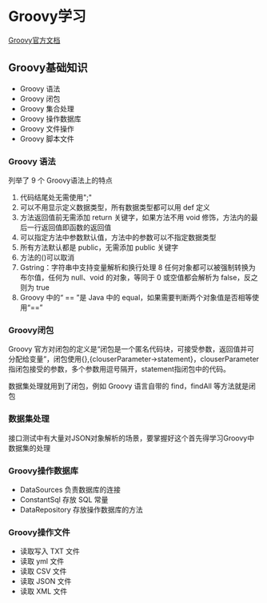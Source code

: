# Groovy学习
[Groovy官方文档](http://groovy-lang.org)

## Groovy基础知识
- Groovy 语法
- Groovy 闭包
- Groovy 集合处理
- Groovy 操作数据库
- Groovy 文件操作
- Groovy 脚本文件

### Groovy 语法
列举了 9 个 Groovy语法上的特点

1. 代码结尾处无需使用";"
2. 可以不用显示定义数据类型，所有数据类型都可以用 def 定义
3. 方法返回值前无需添加 return 关键字，如果方法不用 void 修饰，方法内的最后一行返回值即函数的返回值
4. 可以指定方法中参数默认值，方法中的参数可以不指定数据类型
5. 所有方法默认都是 public，无需添加 public 关键字
6. 方法的()可以取消
7. Gstring：字符串中支持变量解析和换行处理
8 任何对象都可以被强制转换为布尔值，任何为 null、void 的对象，等同于 0 或空值都会解析为 false，反之则为 true
9. Groovy 中的“ == ”是 Java 中的 equal，如果需要判断两个对象值是否相等使用“==”

### Groovy闭包
Groovy 官方对闭包的定义是“闭包是一个匿名代码块，可接受参数，返回值并可分配给变量”，闭包使用{},{clouserParameter->statement}，clouserParameter指闭包接受的参数，多个参数用逗号隔开，statement指闭包中的代码。

数据集处理就用到了闭包，例如 Groovy 语言自带的 find，findAll 等方法就是闭包

### 数据集处理
接口测试中有大量对JSON对象解析的场景，要掌握好这个首先得学习Groovy中数据集的处理

### Groovy操作数据库
- DataSources 负责数据库的连接
- ConstantSql 存放 SQL 常量
- DataRepository 存放操作数据库的方法

### Groovy操作文件
- 读取写入 TXT 文件
- 读取 yml 文件
- 读取 CSV 文件
- 读取 JSON 文件
- 读取 XML 文件